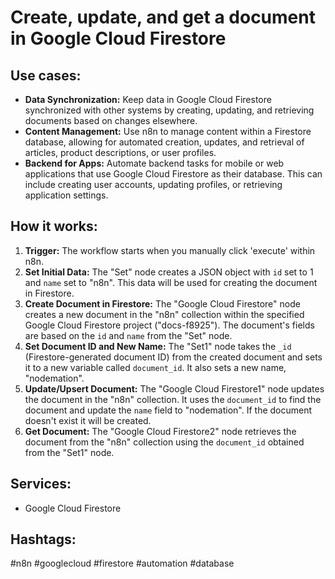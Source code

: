 # Create, update, and get a document in Google Cloud Firestore

## Use cases:

- **Data Synchronization:** Keep data in Google Cloud Firestore synchronized with other systems by creating, updating, and retrieving documents based on changes elsewhere.
- **Content Management:** Use n8n to manage content within a Firestore database, allowing for automated creation, updates, and retrieval of articles, product descriptions, or user profiles.
- **Backend for Apps:** Automate backend tasks for mobile or web applications that use Google Cloud Firestore as their database. This can include creating user accounts, updating profiles, or retrieving application settings.

## How it works:

1.  **Trigger:** The workflow starts when you manually click 'execute' within n8n.
2.  **Set Initial Data:** The "Set" node creates a JSON object with `id` set to 1 and `name` set to "n8n". This data will be used for creating the document in Firestore.
3.  **Create Document in Firestore:** The "Google Cloud Firestore" node creates a new document in the "n8n" collection within the specified Google Cloud Firestore project ("docs-f8925"). The document's fields are based on the `id` and `name` from the "Set" node.
4.  **Set Document ID and New Name:** The "Set1" node takes the `_id` (Firestore-generated document ID) from the created document and sets it to a new variable called `document_id`. It also sets a new name, "nodemation".
5.  **Update/Upsert Document:** The "Google Cloud Firestore1" node updates the document in the "n8n" collection. It uses the `document_id` to find the document and update the `name` field to "nodemation". If the document doesn't exist it will be created.
6.  **Get Document:** The "Google Cloud Firestore2" node retrieves the document from the "n8n" collection using the `document_id` obtained from the "Set1" node.

## Services:

-   Google Cloud Firestore

## Hashtags:

#n8n #googlecloud #firestore #automation #database
